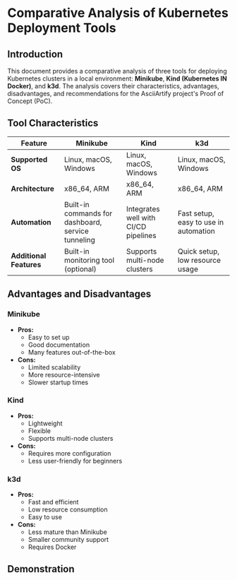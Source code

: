 # Comparative Analysis of Kubernetes Deployment Tools

## Introduction

This document provides a comparative analysis of three tools for deploying Kubernetes clusters in a local environment: **Minikube**, **Kind (Kubernetes IN Docker)**, and **k3d**. The analysis covers their characteristics, advantages, disadvantages, and recommendations for the AsciiArtify project's Proof of Concept (PoC).

## Tool Characteristics

| Feature                | Minikube                          | Kind                              | k3d                              |
|------------------------|-----------------------------------|-----------------------------------|----------------------------------|
| **Supported OS**       | Linux, macOS, Windows              | Linux, macOS, Windows              | Linux, macOS, Windows             |
| **Architecture**       | x86_64, ARM                        | x86_64, ARM                        | x86_64, ARM                       |
| **Automation**         | Built-in commands for dashboard, service tunneling | Integrates well with CI/CD pipelines | Fast setup, easy to use in automation |
| **Additional Features**| Built-in monitoring tool (optional) | Supports multi-node clusters       | Quick setup, low resource usage  |

## Advantages and Disadvantages

### Minikube

- **Pros:**
  - Easy to set up
  - Good documentation
  - Many features out-of-the-box
- **Cons:**
  - Limited scalability
  - More resource-intensive
  - Slower startup times

### Kind

- **Pros:**
  - Lightweight
  - Flexible
  - Supports multi-node clusters
- **Cons:**
  - Requires more configuration
  - Less user-friendly for beginners

### k3d

- **Pros:**
  - Fast and efficient
  - Low resource consumption
  - Easy to use
- **Cons:**
  - Less mature than Minikube
  - Smaller community support
  - Requires Docker

## Demonstration


